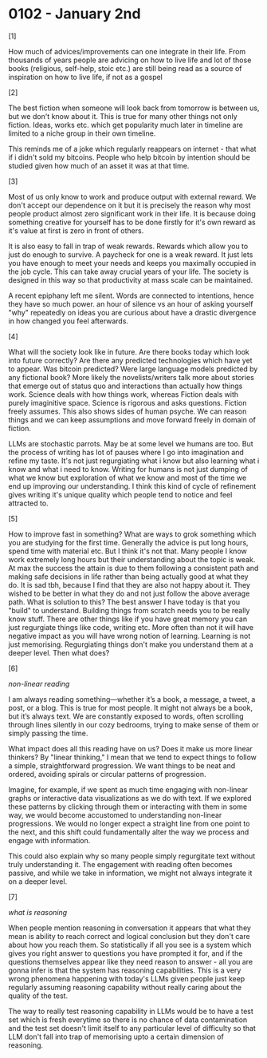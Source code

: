 # 0102 - January 2nd

[1] 

How much of advices/improvements can one integrate in their life. From thousands of years people are advicing on how to live life and lot of those books (religious, self-help, stoic etc.) are still being read as a source of inspiration on how to live life, if not as a gospel

[2]

The best fiction when someone will look back from tomorrow is between us, but we don't know about it. This is true for many other things not only fiction. Ideas, works etc. which get popularity much later in timeline are limited to a niche group in their own timeline.

This reminds me of a joke which regularly reappears on internet - that what if i didn't sold my bitcoins. People who help bitcoin by intention should be studied given how much of an asset it was at that time. 

[3]

Most of us only know to work and produce output with external reward. We don't accept our dependence on it but it is precisely the reason why most people product almost zero significant work in their life. It is because doing something creative for yourself has to be done firstly for it's own reward as it's value at first is zero in front of others.

It is also easy to fall in trap of weak rewards. Rewards which allow you to just do enough to survive. A paycheck for one is a weak reward. It just lets you have enough to meet your needs and keeps you maximally occupied in the job cycle. This can take away crucial years of your life. The society is designed in this way so that productivity at mass scale can be maintained.

A recent epiphany left me silent. Words are connected to intentions, hence they have so much power. an hour of silence vs an hour of asking yourself "why" repeatedly on ideas you are curious about have a drastic divergence in how changed you feel afterwards.

[4]

What will the society look like in future. Are there books today which look into future correctly? Are there any predicted technologies which have yet to appear. Was bitcoin predicted? Were large language models predicted by any fictional book? More likely the novelists/writers talk more about stories that emerge out of status quo and interactions than actually how things work. Science deals with how things work, whereas Fiction deals with purely imaginitive space. Science is rigorous and asks questions. Fiction freely assumes. This also shows sides of human psyche. We can reason things and we can keep assumptions and move forward freely in domain of fiction.

LLMs are stochastic parrots. May be at some level we humans are too. But the process of writing has lot of pauses where I go into imagination and refine my taste. It's not just regurgiating what i know but also learning what i know and what i need to know. Writing for humans is not just dumping of what we know but exploration of what we know and most of the time we end up improving our understanding. I think this kind of cycle of refinement gives writing it's unique quality which people tend to notice and feel attracted to.

[5]

How to improve fast in something? What are ways to grok something which you are studying for the first time. Generally the advice is put long hours, spend time with material etc. But I think it's not that. Many people I know work extremely long hours but their understanding about the topic is weak. At max the success the attain is due to them following a consistent path and making safe decisions in life rather than being actually good at what they do. It is sad tbh, because I find that they are also not happy about it. They wished to be better in what they do and not just follow the above average path. What is solution to this? The best answer I have today is that you "build" to understand. Building things from scratch needs you to be really know stuff. There are other things like if you have great memory you can just regurgiate things like code, writing etc. More often than not it will have negative impact as you will have wrong notion of learning. Learning is not just memorising. Regurgiating things don't make you understand them at a deeper level. Then what does?

[6]

*non-linear reading*

I am always reading something—whether it’s a book, a message, a tweet, a post, or a blog. This is true for most people. It might not always be a book, but it’s always text. We are constantly exposed to words, often scrolling through lines silently in our cozy bedrooms, trying to make sense of them or simply passing the time.

What impact does all this reading have on us? Does it make us more linear thinkers? By "linear thinking," I mean that we tend to expect things to follow a simple, straightforward progression. We want things to be neat and ordered, avoiding spirals or circular patterns of progression.

Imagine, for example, if we spent as much time engaging with non-linear graphs or interactive data visualizations as we do with text. If we explored these patterns by clicking through them or interacting with them in some way, we would become accustomed to understanding non-linear progressions. We would no longer expect a straight line from one point to the next, and this shift could fundamentally alter the way we process and engage with information.

This could also explain why so many people simply regurgitate text without truly understanding it. The engagement with reading often becomes passive, and while we take in information, we might not always integrate it on a deeper level.

[7]

*what is reasoning*

When people mention reasoning in conversation it appears that what they mean is ability to reach correct and logical conclusion but they don't care about how you reach them. So statistically if all you see is a system which gives you right answer to questions you have prompted it for, and if the questions themselves appear like they need reason to answer - all you are gonna infer is that the system has reasoning capabilities. This is a very wrong phenomena happening with today's LLMs given people just keep regularly assuming reasoning capability without really caring about the quality of the test.

The way to really test reasoning capability in LLMs would be to have a test set which is fresh everytime so there is no chance of data contamination and the test set doesn't limit itself to any particular level of difficulty so that LLM don't fall into trap of memorising upto a certain dimension of reasoning.

